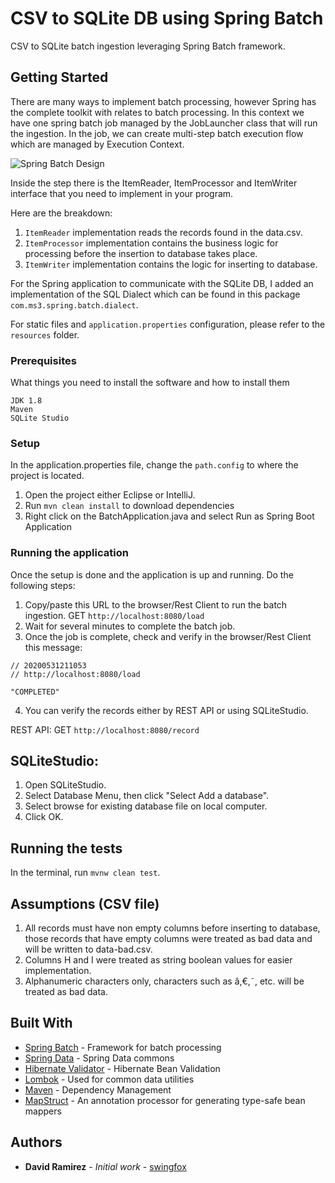 # CSV to SQLite DB using Spring Batch

CSV to SQLite batch ingestion leveraging Spring Batch framework.
## Getting Started

There are many ways to implement batch processing, however Spring has the complete toolkit with relates to batch processing. In this context we have one spring batch job managed by the JobLauncher class that will run the ingestion. 
In the job, we can create multi-step batch execution flow which are managed by Execution Context.

![Spring Batch Design](https://terasoluna-batch.github.io/guideline/5.0.0.RELEASE/en/images/ch02/SpringBatchArchitecture/Ch02_SpringBatchArchitecture_Architecture_ProcessFlow.png)

Inside the step there is the ItemReader, ItemProcessor and ItemWriter interface that you need to implement in your program.

Here are the breakdown:
1. ```ItemReader``` implementation reads the records found in the data.csv.
2. ```ItemProcessor``` implementation contains the business logic for processing before the insertion to database takes place.
3. ```ItemWriter``` implementation contains the logic for inserting to database.

For the Spring application to communicate with the SQLite DB, I added an implementation of the SQL Dialect which can be found in this package ```com.ms3.spring.batch.dialect```.

For static files and ```application.properties``` configuration, please refer to the ````resources```` folder.
### Prerequisites

What things you need to install the software and how to install them

```
JDK 1.8
Maven
SQLite Studio
```

### Setup

In the application.properties file, change the ```path.config``` to where the project is located.
1. Open the project either Eclipse or IntelliJ.
2. Run ```mvn clean install``` to download dependencies
3. Right click on the BatchApplication.java and select Run as Spring Boot Application



### Running the application

Once the setup is done and the application is up and running. Do the following steps:

1. Copy/paste this URL to the browser/Rest Client to run the batch ingestion.
GET ```http://localhost:8080/load```
2. Wait for several minutes to complete the batch job.
3. Once the job is complete, check and verify in the browser/Rest Client this message:
```
// 20200531211053
// http://localhost:8080/load

"COMPLETED"
```

4. You can verify the records either by REST API or using SQLiteStudio.

REST API: 
    GET ```http://localhost:8080/record```

## SQLiteStudio:
1. Open SQLiteStudio.
2. Select Database Menu, then click "Select Add a database".
3. Select browse for existing database file on local computer. 
4. Click OK.  
## Running the tests

In the terminal, run ```mvnw clean test```.

## Assumptions (CSV file)
1. All records must have non empty columns before inserting to database, those records that have empty columns were treated as bad data and will be written to data-bad.csv.
2. Columns H and I were treated as string boolean values for easier implementation.
3. Alphanumeric characters only, characters such as â,€,˜, etc. will be treated as bad data.
## Built With
* [Spring Batch](https://github.com/spring-projects/spring-batch) - Framework for batch processing
* [Spring Data](https://github.com/spring-projects/spring-data-commons) - Spring Data commons
* [Hibernate Validator](https://github.com/hibernate/hibernate-validator) - Hibernate Bean Validation
* [Lombok](http://www.dropwizard.io/1.0.2/docs/) - Used for common data utilities
* [Maven](https://maven.apache.org/) - Dependency Management
* [MapStruct](https://github.com/mapstruct/mapstruct) - An annotation processor for generating type-safe bean mappers 

## Authors

* **David Ramirez** - *Initial work* - [swingfox](https://github.com/swingfox)

